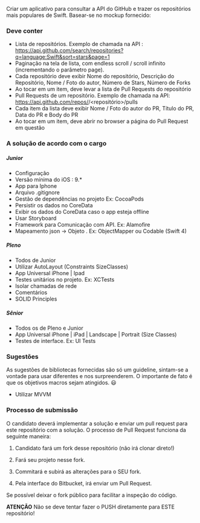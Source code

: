 Criar um aplicativo para consultar a API do GitHub e trazer os repositórios mais populares de Swift. Basear-se no mockup fornecido:

### Deve conter ###
-  Lista de repositórios. Exemplo de chamada na API : https://api.github.com/search/repositories?q=language:Swift&sort=stars&page=1    
- Paginação na tela de lista, com endless scroll / scroll infinito (incrementando o parâmetro page).    
- Cada repositório deve exibir Nome do repositório, Descrição do Repositório, Nome / Foto do autor, Número de Stars, Número de Forks
- Ao tocar em um item, deve levar a lista de Pull Requests do repositório
- Pull Requests de um repositório. Exemplo de chamada na API: https://api.github.com/repos/<criador>/<repositório>/pulls
-    Cada item da lista deve exibir Nome / Foto do autor do PR, Título do PR, Data do PR e Body do PR
-    Ao tocar em um item, deve abrir no browser a página do Pull Request em questão

### A solução de acordo com o cargo ###
##### Junior #####

- Configuração
- Versão mínima do iOS : 9.*
- App para Iphone
- Arquivo .gitignore
- Gestão de dependências no projeto Ex: CocoaPods
- Persistir os dados no CoreData
- Exibir os dados do CoreData caso o app esteja offline
- Usar Storyboard
- Framework para Comunicação com API. Ex: Alamofire
- Mapeamento json -> Objeto . Ex: ObjectMapper ou Codable (Swift 4)

##### Pleno #####
- Todos de Junior
- Utilizar AutoLayout (Constraints SizeClasses)
- App Universal iPhone | Ipad
- Testes unitários no projeto. Ex: XCTests
- Isolar chamadas de rede
- Comentários
- SOLID Principles

##### Sênior #####
- Todos os de Pleno e Junior
- App Universal iPhone | iPad | Landscape | Portrait (Size Classes)
- Testes de interface. Ex: UI Tests

### Sugestões ###
As sugestões de bibliotecas fornecidas são só um guideline, sintam-se a vontade para usar diferentes e nos surpreenderem. O importante de fato é que os objetivos macros sejam atingidos. :smiley:
- Utilizar MVVM

### Processo de submissão ###
O candidato deverá implementar a solução e enviar um pull request para este repositório com a solução.
O processo de Pull Request funciona da seguinte maneira:
1. Candidato fará um fork desse repositório (não irá clonar direto!)

2. Fará seu projeto nesse fork.

3. Commitará e subirá as alterações para o SEU fork.

4. Pela interface do Bitbucket, irá enviar um Pull Request.

Se possível deixar o fork público para facilitar a inspeção do código.

**ATENÇÃO**
Não se deve tentar fazer o PUSH diretamente para ESTE repositório!
